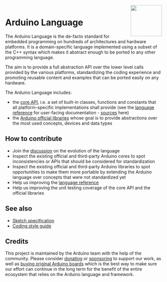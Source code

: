 <img src="https://content.arduino.cc/website/Arduino_logo_teal.svg" height="100" align="right" />

Arduino Language
================

The Arduino Language is the de-facto standard for embedded programming on hundreds of architectures and hardware platforms. It is a domain-specific language implemented using a subset of the C++ syntax which makes it abstract enough to be ported to any other programming language.

The aim is to provide a full abstraction API over the lower level calls provided by the various platforms, standardizing the coding experience and promoting reusable content and examples that can be ported easily on any hardware.

The Arduino Language includes:

* the [core API]([ArduinoCore-API](https://github.com/arduino/ArduinoCore-API)), i.e. a set of built-in classes, functions and constants that all platform-specific implementations shall provide (see the [language reference](https://www.arduino.cc/reference/en/) for user-facing documentation - [sources](https://github.com/arduino/reference-en) here)
* the [Arduino official libraries](https://github.com/arduino-libraries) whose goal is to provide abstractions over the most used concepts, devices and data types

## How to contribute

* Join the [discussion](https://github.com/arduino/language/discussions) on the evolution of the language
* Inspect the existing official and third-party Arduino cores to spot inconsistencies or APIs that should be considered for standardization
* Inspect the existing official and third-party Arduino libraries to spot opportunities to make them more portable by extending the Arduino language over concepts that were not standardized yet
* Help us improving the [language reference](https://github.com/arduino/reference-en)
* Help us improving the unit testing coverage of the core API and the official libraries

## See also

* [Sketch specification](https://arduino.github.io/arduino-cli/dev/sketch-specification/)
* [Coding style guide](https://docs.arduino.cc/learn/contributions/arduino-library-style-guide)

## Credits

This project is maintained by the Arduino team with the help of the community. Please consider [donating](https://www.arduino.cc/en/donate/) or [sponsoring](https://github.com/sponsors/arduino) to support our work, as well as [buying original Arduino boards](https://store.arduino.cc) which is the best way to make sure our effort can continue in the long term for the benefit of the entire ecosystem that relies on the Arduino language and framework.
